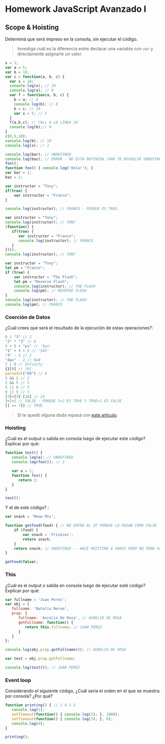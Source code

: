 
# Homework JavaScript Avanzado I

## Scope & Hoisting

Determiná que será impreso en la consola, sin ejecutar el código.

> Investiga cuál es la diferencia entre declarar una variable con `var` y directamente asignarle un valor.

```javascript
x = 1;
var a = 5;
var b = 10;
var c = function(a, b, c) {
  var x = 10;
  console.log(x); // 10
  console.log(a); // 8
  var f = function(a, b, c) {
    b = a; // 8
    console.log(b); // 8
    b = c; // 10
    var x = 5; // 5
  }
  f(a,b,c); // CALL A LA LINEA 18
  console.log(b);// 9
}
c(8,9,10);
console.log(b); // 10
console.log(x); // 1
```

```javascript
console.log(bar); // UNDEFINED
console.log(baz); // ERROR - NO ESTA DEFINIDA (VAR TE DEVUELVE UNDEFINED)
foo();
function foo() { console.log('Hola!'); }
var bar = 1;
baz = 2;
```

```javascript
var instructor = "Tony";
if(true) {
    var instructor = "Franco";
}

console.log(instructor); // FRANCO - PORQUE ES TRUE.
```

```javascript
var instructor = "Tony";
console.log(instructor); // TONY
(function() {
   if(true) {
      var instructor = "Franco";
      console.log(instructor); // FRANCO
   }
})();
console.log(instructor); // TONY
```

```javascript
var instructor = "Tony";
let pm = "Franco";
if (true) {
    var instructor = "The Flash";
    let pm = "Reverse Flash";
    console.log(instructor); // THE FLASH
    console.log(pm); // REVERSE FLASH
}
console.log(instructor); // THE FLASH
console.log(pm); // FRANCO
```
### Coerción de Datos

¿Cuál crees que será el resultado de la ejecución de estas operaciones?:

```javascript
6 / "3" // 2
"2" * "3" // 6
4 + 5 + "px" // '9px'
"$" + 4 + 5 // '$45'
"4" - 2 // 2
"4px" - 2 // NaN
7 / 0 // Infinity
{}[0] // [0]
parseInt("09") // 9
5 && 2 // 2
2 && 5 // 5
5 || 0 // 5
0 || 5 // 5
[3]+[3]-[10] // 23
3>2>1 // FALSE - PORQUE 3>2 ES TRUE Y TRUE>1 ES FALSE
[] == ![] // TRUE
```

> Si te quedó alguna duda repasá con [este artículo](http://javascript.info/tutorial/object-conversion).


### Hoisting

¿Cuál es el output o salida en consola luego de ejecutar este código? Explicar por qué:

```javascript
function test() {
   console.log(a); // UNDEFINED 
   console.log(foo()); // 2

   var a = 1;
   function foo() {
      return 2;
   }
}

test();
```

Y el de este código? :

```javascript
var snack = 'Meow Mix';

function getFood(food) { // NO ENTRA AL IF PORQUE LO PASAN COMO FALSE
    if (food) {
        var snack = 'Friskies';
        return snack;
    }
    return snack; // UNDEFINED -- HACE HOISTING A SNACK PERO NO TOMA VALOR.
}

getFood(false);
```


### This

¿Cuál es el output o salida en consola luego de ejecutar esté código? Explicar por qué:

```javascript
var fullname = 'Juan Perez';
var obj = {
   fullname: 'Natalia Nerea',
   prop: {
      fullname: 'Aurelio De Rosa', // AURELIO DE ROSA
      getFullname: function() {
         return this.fullname; // JUAN PEREZ
      }
   }
};

console.log(obj.prop.getFullname()); // AURELIO DE ROSA

var test = obj.prop.getFullname;

console.log(test()); // JUAN PEREZ
```

### Event loop

Considerando el siguiente código, ¿Cuál sería el orden en el que se muestra por consola? ¿Por qué?

```javascript
function printing() { // 1 4 3 2 
   console.log(1);
   setTimeout(function() { console.log(2); }, 1000);
   setTimeout(function() { console.log(3); }, 0);
   console.log(4);
}

printing();
```
